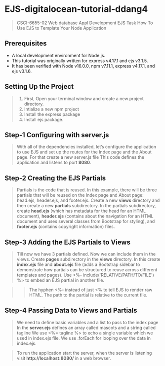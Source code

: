 # EJS-digitalocean-tutorial-ddang4


> CSCI-6655-02 Web database Appl Development EJS Task
> How To Use EJS to Template Your Node Application

## Prerequisites
- A local development environment for Node.js.
- This tutorial was originally written for express v4.17.1 and ejs v3.1.5. 
- It has been verified with Node v16.0.0, npm v7.11.1, express v4.17.1, and ejs v3.1.6.

## Setting Up the Project
> 1. First, Open your terminal window and create a new project directory.
> 2. Intialize a new npm project
> 3. Install the express package
> 4. Install ejs package.

## Step-1 Configuring with server.js 
> With all of the dependencies installed, let’s configure the application to use EJS and set up the routes for the Index page and the About page. For that create a new server.js file 
> This code defines the application and listens to port **8080**.

## Step-2 Creating the EJS Partials
> Partials is the code that is reused. In this example, there will be three partials that will be reused on the Index page and About page: head.ejs, header.ejs, and footer.ejs. 
> Create a new **views** directory and then create a new **partials** subdirectory.
> In the partials subdirectory, create **head.ejs** (which has metadata for the head for an HTML document), **header.ejs** (contains about the navigation for an HTML document and uses several classes from Bootstrap for styling), and **footer.ejs** (contains copyright information) files.

## Step-3 Adding the EJS Partials to Views

> Till now we have 3 partials defined. Now we can include them in the views.
> Create **pages** subdirectory in the **views** directory. 
> In this create **index.ejs** file and **about.ejs** file (adds a Bootstrap sidebar to demonstrate how partials can be structured to reuse across different templates and pages).
> Use <%- include('RELATIVE/PATH/TO/FILE') %> to embed an EJS partial in another file.

>> The hyphen <%- instead of just <% to tell EJS to render raw HTML.
>> The path to the partial is relative to the current file.

## Step-4 Passing Data to Views and Partials

> We need to define basic variables and a list to pass to the index page
> In the **server.ejs** defines an array called mascots and a string called tagline
> We use <%= tagline %> to echo a single variable which we used in index.ejs file.
> We use .forEach for looping over the data in index.ejs.

> To run the application start the server, when the server is listening visit **http://localhost:8080/** in a web browser.


